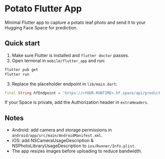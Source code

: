 # Potato Flutter App

Minimal Flutter app to capture a potato leaf photo and send it to your Hugging Face Space for prediction.

## Quick start

1. Make sure Flutter is installed and `flutter doctor` passes.
2. Open terminal in `mobile/flutter_app` and run:

```powershell
flutter pub get
flutter run
```

3. Replace the placeholder endpoint in `lib/main.dart`:

```dart
final String hfEndpoint = 'https://<YOUR-RUNTIME>.hf.space/api/predict';
```

If your Space is private, add the Authorization header in `extraHeaders`.

## Notes

- Android: add camera and storage permissions in `android/app/src/main/AndroidManifest.xml`.
- iOS: add NSCameraUsageDescription & NSPhotoLibraryUsageDescription to `ios/Runner/Info.plist`.
- The app resizes images before uploading to reduce bandwidth.
